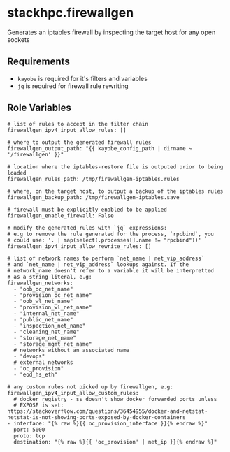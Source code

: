 stackhpc.firewallgen
=========================

Generates an iptables firewall by inspecting the target host for any open sockets

Requirements
------------

- `kayobe` is required for it's filters and variables
- `jq` is required for firewall rule rewriting

Role Variables
--------------

    # list of rules to accept in the filter chain
    firewallgen_ipv4_input_allow_rules: []

    # where to output the generated firewall rules
    firewallgen_output_path: "{{ kayobe_config_path | dirname ~ '/firewallgen' }}"

    # location where the iptables-restore file is outputed prior to being loaded
    firewallgen_rules_path: /tmp/firewallgen-iptables.rules

    # where, on the target host, to output a backup of the iptables rules
    firewallgen_backup_path: /tmp/firewallgen-iptables.save

    # firewall must be explicitly enabled to be applied
    firewallgen_enable_firewall: False

    # modify the generated rules with `jq` expressions:
    # e.g to remove the rule generated for the process, `rpcbind`, you
    # could use: '. | map(select(.processes[].name != "rpcbind"))'
    firewallgen_ipv4_input_allow_rewrite_rules: []

    # list of network names to perform `net_name | net_vip_address`
    # and `net_name | net_vip_address` lookups against. If the
    # network_name doesn't refer to a variable it will be interpretted
    # as a string literal, e.g:
    firewallgen_networks:
      - "oob_oc_net_name"
      - "provision_oc_net_name"
      - "oob_wl_net_name"
      - "provision_wl_net_name"
      - "internal_net_name"
      - "public_net_name"
      - "inspection_net_name"
      - "cleaning_net_name"
      - "storage_net_name"
      - "storage_mgmt_net_name"
      # networks without an associated name
      - "devops"
      # external networks
      - "oc_provision"
      - "eod_hs_eth"

    # any custom rules not picked up by firewallgen, e.g:
    firewallgen_ipv4_input_allow_custom_rules:
      # docker registry - ss doesn't show docker forwarded ports unless
      # EXPOSE is set: https://stackoverflow.com/questions/36454955/docker-and-netstat-netstat-is-not-showing-ports-exposed-by-docker-containers
    - interface: "{% raw %}{{ oc_provision_interface }}{% endraw %}"
      port: 5000
      proto: tcp
      destination: "{% raw %}{{ 'oc_provision' | net_ip }}{% endraw %}"
